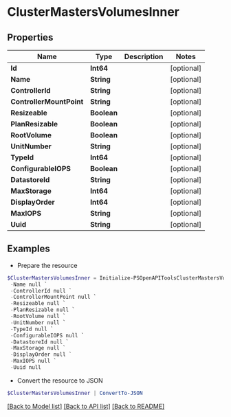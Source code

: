 # ClusterMastersVolumesInner
## Properties

Name | Type | Description | Notes
------------ | ------------- | ------------- | -------------
**Id** | **Int64** |  | [optional] 
**Name** | **String** |  | [optional] 
**ControllerId** | **String** |  | [optional] 
**ControllerMountPoint** | **String** |  | [optional] 
**Resizeable** | **Boolean** |  | [optional] 
**PlanResizable** | **Boolean** |  | [optional] 
**RootVolume** | **Boolean** |  | [optional] 
**UnitNumber** | **String** |  | [optional] 
**TypeId** | **Int64** |  | [optional] 
**ConfigurableIOPS** | **Boolean** |  | [optional] 
**DatastoreId** | **String** |  | [optional] 
**MaxStorage** | **Int64** |  | [optional] 
**DisplayOrder** | **Int64** |  | [optional] 
**MaxIOPS** | **String** |  | [optional] 
**Uuid** | **String** |  | [optional] 

## Examples

- Prepare the resource
```powershell
$ClusterMastersVolumesInner = Initialize-PSOpenAPIToolsClusterMastersVolumesInner  -Id null `
 -Name null `
 -ControllerId null `
 -ControllerMountPoint null `
 -Resizeable null `
 -PlanResizable null `
 -RootVolume null `
 -UnitNumber null `
 -TypeId null `
 -ConfigurableIOPS null `
 -DatastoreId null `
 -MaxStorage null `
 -DisplayOrder null `
 -MaxIOPS null `
 -Uuid null
```

- Convert the resource to JSON
```powershell
$ClusterMastersVolumesInner | ConvertTo-JSON
```

[[Back to Model list]](../README.md#documentation-for-models) [[Back to API list]](../README.md#documentation-for-api-endpoints) [[Back to README]](../README.md)

